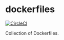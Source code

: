 # dockerfiles

[![CircleCI](https://circleci.com/gh/kruppel/dockerfiles.svg?style=shield)](https://circleci.com/gh/kruppel/dockerfiles)

Collection of Dockerfiles.
